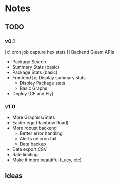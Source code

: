 # Notes

## TODO
### v0.1
[x] cron job capture hex stats
[] Backend Gleam APIs
  - Package Search
  - Summary Stats (basic)
  - Package Stats (basic)
- Frontend
  [x] Display summary stats
  - Display Package stats
  - Basic Graphs
- Deploy (CF and Fly)

### v1.0
- More Graphics/Stats
- Easter egg (Rainbow Road)
- More robust backend
  - Better error handling
  - Alerts on cron fail
  - Data backup
- Data export CSV
- Rate limiting
- Make it more beautiful (Lucy, etc)

## Ideas
